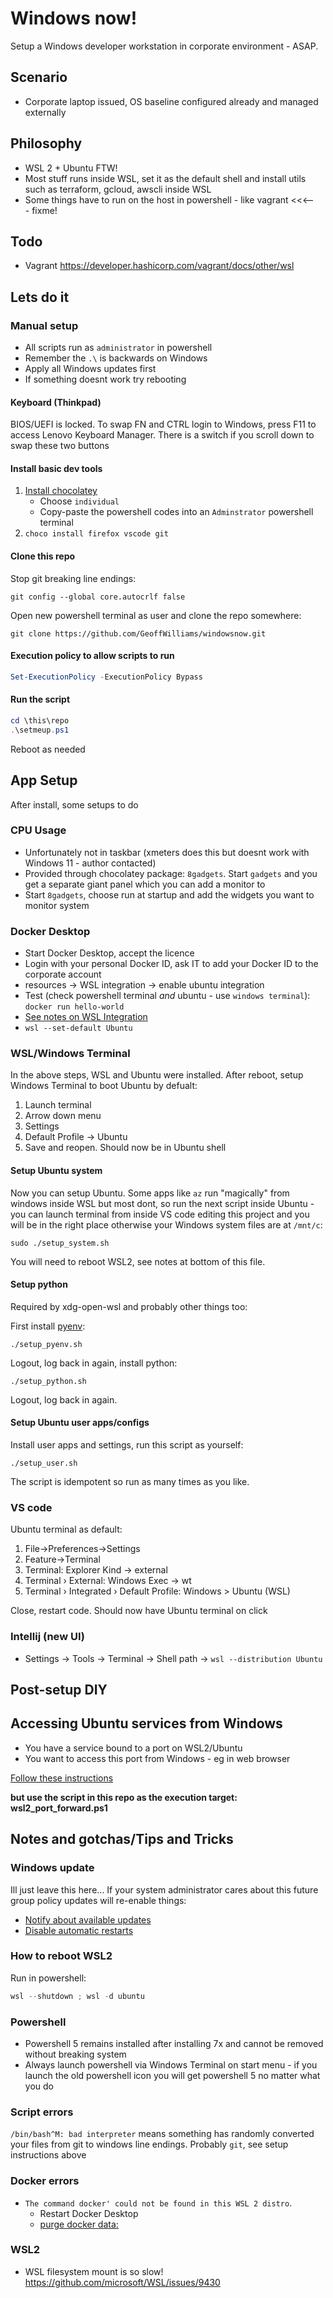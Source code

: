 # Windows now!

Setup a Windows developer workstation in corporate environment - ASAP.

## Scenario

* Corporate laptop issued, OS baseline configured already and managed externally

## Philosophy
* WSL 2 + Ubuntu FTW!
* Most stuff runs inside WSL, set it as the default shell and install utils such as terraform, gcloud, awscli inside WSL
* Some things have to run on the host in powershell - like vagrant <<<--- fixme!

## Todo
* Vagrant https://developer.hashicorp.com/vagrant/docs/other/wsl

## Lets do it

### Manual setup

* All scripts run as `administrator` in powershell
* Remember the `.\` is backwards on Windows
* Apply all Windows updates first
* If something doesnt work try rebooting

#### Keyboard (Thinkpad)

BIOS/UEFI is locked. To swap FN and CTRL login to Windows, press F11 to access Lenovo Keyboard Manager. There is a switch if you scroll down to swap these two buttons

#### Install basic dev tools

1. [Install chocolatey](https://chocolatey.org/install#individual)
    * Choose `individual`
    * Copy-paste the powershell codes into an `Adminstrator` powershell terminal
2. `choco install firefox vscode git`

#### Clone this repo

Stop git breaking line endings:

```shell
git config --global core.autocrlf false
```

Open new powershell terminal as user and clone the repo somewhere:
```shell
git clone https://github.com/GeoffWilliams/windowsnow.git
```

#### Execution policy to allow scripts to run

```powershell
Set-ExecutionPolicy -ExecutionPolicy Bypass
```

#### Run the script

```powershell
cd \this\repo
.\setmeup.ps1
```

Reboot as needed

## App Setup

After install, some setups to do

### CPU Usage

* Unfortunately not in taskbar (xmeters does this but doesnt work with Windows 11 - author contacted)
* Provided through chocolatey package: `8gadgets`. Start `gadgets` and you get a separate giant panel which you can add a monitor to
* Start `8gadgets`, choose run at startup and add the widgets you want to monitor system


### Docker Desktop
* Start Docker Desktop, accept the licence
* Login with your personal Docker ID, ask IT to add your Docker ID to the corporate account
* resources -> WSL integration -> enable ubuntu integration
* Test (check powershell terminal _and_ ubuntu - use `windows terminal`): `docker run hello-world`
* [See notes on WSL Integration](https://docs.docker.com/desktop/wsl/)
* `wsl --set-default Ubuntu`

### WSL/Windows Terminal
In the above steps, WSL and Ubuntu were installed. After reboot, setup Windows Terminal to boot Ubuntu by defualt:
1. Launch terminal
2. Arrow down menu
3. Settings
4. Default Profile -> Ubuntu
5. Save and reopen. Should now be in Ubuntu shell

#### Setup Ubuntu system
Now you can setup Ubuntu. Some apps like `az` run "magically" from windows inside WSL but most dont, so run the next script inside Ubuntu - you can launch terminal from inside VS code editing this project and you will be in the right place otherwise your Windows system files are at `/mnt/c`:

```shell
sudo ./setup_system.sh
```

You will need to reboot WSL2, see notes at bottom of this file.

#### Setup python

Required by xdg-open-wsl and probably other things too:

First install [pyenv](https://github.com/pyenv/pyenv):

```shell
./setup_pyenv.sh
```

Logout, log back in again, install python:

```shell
./setup_python.sh
```

Logout, log back in again.

#### Setup Ubuntu user apps/configs

Install user apps and settings, run this script as yourself:

```shell
./setup_user.sh
```

The script is idempotent so run as many times as you like.

### VS code

Ubuntu terminal as default:
1. File->Preferences->Settings
2. Feature->Terminal
3. Terminal: Explorer Kind -> external
4. Terminal › External: Windows Exec -> wt
5. Terminal › Integrated › Default Profile: Windows > Ubuntu (WSL)

Close, restart code. Should now have Ubuntu terminal on click

### Intellij (new UI)

* Settings -> Tools -> Terminal -> Shell path -> `wsl --distribution Ubuntu`



## Post-setup DIY

## Accessing Ubuntu services from Windows

* You have a service bound to a port on WSL2/Ubuntu
* You want to access this port from Windows - eg in web browser

[Follow these instructions](https://github.com/microsoft/WSL/issues/4150#issuecomment-504209723)

**but use the script in this repo as the execution target: wsl2_port_forward.ps1**


## Notes and gotchas/Tips and Tricks

### Windows update

Ill just leave this here... If your system administrator cares about this future group policy updates will re-enable things:

* [Notify about available updates](https://www.elevenforum.com/t/enable-or-disable-auto-restart-notifications-for-windows-update-in-windows-11.2840/)
* [Disable automatic restarts](https://www.thewindowsclub.com/windows-updates-restart-disable)


### How to reboot WSL2

Run in powershell:

```powershell
wsl --shutdown ; wsl -d ubuntu
```

### Powershell
* Powershell 5 remains installed after installing 7x and cannot be removed without breaking system
* Always launch powershell via Windows Terminal on start menu - if you launch the old powershell icon you will get powershell 5 no matter what you do

### Script errors
`/bin/bash^M: bad interpreter` means something has randomly converted your files from git to windows line endings. Probably `git`, see setup instructions above

### Docker errors

* `The command docker' could not be found in this WSL 2 distro`.
    * Restart Docker Desktop
    * [purge docker data:](https://stackoverflow.com/a/77106268/3441106)

### WSL2

* WSL filesystem mount is so slow! https://github.com/microsoft/WSL/issues/9430
